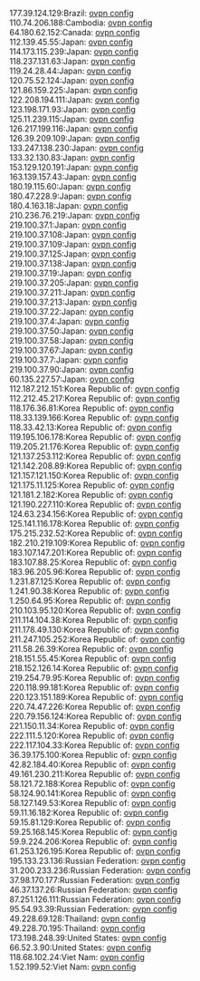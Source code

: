 177.39.124.129:Brazil: [ovpn config](vpn/177_39_124_129.ovpn)  
110.74.206.188:Cambodia: [ovpn config](vpn/110_74_206_188.ovpn)  
64.180.62.152:Canada: [ovpn config](vpn/64_180_62_152.ovpn)  
112.139.45.55:Japan: [ovpn config](vpn/112_139_45_55.ovpn)  
114.173.115.239:Japan: [ovpn config](vpn/114_173_115_239.ovpn)  
118.237.131.63:Japan: [ovpn config](vpn/118_237_131_63.ovpn)  
119.24.28.44:Japan: [ovpn config](vpn/119_24_28_44.ovpn)  
120.75.52.124:Japan: [ovpn config](vpn/120_75_52_124.ovpn)  
121.86.159.225:Japan: [ovpn config](vpn/121_86_159_225.ovpn)  
122.208.194.111:Japan: [ovpn config](vpn/122_208_194_111.ovpn)  
123.198.171.93:Japan: [ovpn config](vpn/123_198_171_93.ovpn)  
125.11.239.115:Japan: [ovpn config](vpn/125_11_239_115.ovpn)  
126.217.199.116:Japan: [ovpn config](vpn/126_217_199_116.ovpn)  
126.39.209.109:Japan: [ovpn config](vpn/126_39_209_109.ovpn)  
133.247.138.230:Japan: [ovpn config](vpn/133_247_138_230.ovpn)  
133.32.130.83:Japan: [ovpn config](vpn/133_32_130_83.ovpn)  
153.129.120.191:Japan: [ovpn config](vpn/153_129_120_191.ovpn)  
163.139.157.43:Japan: [ovpn config](vpn/163_139_157_43.ovpn)  
180.19.115.60:Japan: [ovpn config](vpn/180_19_115_60.ovpn)  
180.47.228.9:Japan: [ovpn config](vpn/180_47_228_9.ovpn)  
180.4.163.18:Japan: [ovpn config](vpn/180_4_163_18.ovpn)  
210.236.76.219:Japan: [ovpn config](vpn/210_236_76_219.ovpn)  
219.100.37.1:Japan: [ovpn config](vpn/219_100_37_1.ovpn)  
219.100.37.108:Japan: [ovpn config](vpn/219_100_37_108.ovpn)  
219.100.37.109:Japan: [ovpn config](vpn/219_100_37_109.ovpn)  
219.100.37.125:Japan: [ovpn config](vpn/219_100_37_125.ovpn)  
219.100.37.138:Japan: [ovpn config](vpn/219_100_37_138.ovpn)  
219.100.37.19:Japan: [ovpn config](vpn/219_100_37_19.ovpn)  
219.100.37.205:Japan: [ovpn config](vpn/219_100_37_205.ovpn)  
219.100.37.211:Japan: [ovpn config](vpn/219_100_37_211.ovpn)  
219.100.37.213:Japan: [ovpn config](vpn/219_100_37_213.ovpn)  
219.100.37.22:Japan: [ovpn config](vpn/219_100_37_22.ovpn)  
219.100.37.4:Japan: [ovpn config](vpn/219_100_37_4.ovpn)  
219.100.37.50:Japan: [ovpn config](vpn/219_100_37_50.ovpn)  
219.100.37.58:Japan: [ovpn config](vpn/219_100_37_58.ovpn)  
219.100.37.67:Japan: [ovpn config](vpn/219_100_37_67.ovpn)  
219.100.37.7:Japan: [ovpn config](vpn/219_100_37_7.ovpn)  
219.100.37.90:Japan: [ovpn config](vpn/219_100_37_90.ovpn)  
60.135.227.57:Japan: [ovpn config](vpn/60_135_227_57.ovpn)  
112.187.212.151:Korea Republic of: [ovpn config](vpn/112_187_212_151.ovpn)  
112.212.45.217:Korea Republic of: [ovpn config](vpn/112_212_45_217.ovpn)  
118.176.36.81:Korea Republic of: [ovpn config](vpn/118_176_36_81.ovpn)  
118.33.139.166:Korea Republic of: [ovpn config](vpn/118_33_139_166.ovpn)  
118.33.42.13:Korea Republic of: [ovpn config](vpn/118_33_42_13.ovpn)  
119.195.106.178:Korea Republic of: [ovpn config](vpn/119_195_106_178.ovpn)  
119.205.21.176:Korea Republic of: [ovpn config](vpn/119_205_21_176.ovpn)  
121.137.253.112:Korea Republic of: [ovpn config](vpn/121_137_253_112.ovpn)  
121.142.208.89:Korea Republic of: [ovpn config](vpn/121_142_208_89.ovpn)  
121.157.121.150:Korea Republic of: [ovpn config](vpn/121_157_121_150.ovpn)  
121.175.11.125:Korea Republic of: [ovpn config](vpn/121_175_11_125.ovpn)  
121.181.2.182:Korea Republic of: [ovpn config](vpn/121_181_2_182.ovpn)  
121.190.227.110:Korea Republic of: [ovpn config](vpn/121_190_227_110.ovpn)  
124.63.234.156:Korea Republic of: [ovpn config](vpn/124_63_234_156.ovpn)  
125.141.116.178:Korea Republic of: [ovpn config](vpn/125_141_116_178.ovpn)  
175.215.232.52:Korea Republic of: [ovpn config](vpn/175_215_232_52.ovpn)  
182.210.219.109:Korea Republic of: [ovpn config](vpn/182_210_219_109.ovpn)  
183.107.147.201:Korea Republic of: [ovpn config](vpn/183_107_147_201.ovpn)  
183.107.88.25:Korea Republic of: [ovpn config](vpn/183_107_88_25.ovpn)  
183.96.205.96:Korea Republic of: [ovpn config](vpn/183_96_205_96.ovpn)  
1.231.87.125:Korea Republic of: [ovpn config](vpn/1_231_87_125.ovpn)  
1.241.90.38:Korea Republic of: [ovpn config](vpn/1_241_90_38.ovpn)  
1.250.64.95:Korea Republic of: [ovpn config](vpn/1_250_64_95.ovpn)  
210.103.95.120:Korea Republic of: [ovpn config](vpn/210_103_95_120.ovpn)  
211.114.104.38:Korea Republic of: [ovpn config](vpn/211_114_104_38.ovpn)  
211.178.49.130:Korea Republic of: [ovpn config](vpn/211_178_49_130.ovpn)  
211.247.105.252:Korea Republic of: [ovpn config](vpn/211_247_105_252.ovpn)  
211.58.26.39:Korea Republic of: [ovpn config](vpn/211_58_26_39.ovpn)  
218.151.55.45:Korea Republic of: [ovpn config](vpn/218_151_55_45.ovpn)  
218.152.126.14:Korea Republic of: [ovpn config](vpn/218_152_126_14.ovpn)  
219.254.79.95:Korea Republic of: [ovpn config](vpn/219_254_79_95.ovpn)  
220.118.99.181:Korea Republic of: [ovpn config](vpn/220_118_99_181.ovpn)  
220.123.151.189:Korea Republic of: [ovpn config](vpn/220_123_151_189.ovpn)  
220.74.47.226:Korea Republic of: [ovpn config](vpn/220_74_47_226.ovpn)  
220.79.156.124:Korea Republic of: [ovpn config](vpn/220_79_156_124.ovpn)  
221.150.11.34:Korea Republic of: [ovpn config](vpn/221_150_11_34.ovpn)  
222.111.5.120:Korea Republic of: [ovpn config](vpn/222_111_5_120.ovpn)  
222.117.104.33:Korea Republic of: [ovpn config](vpn/222_117_104_33.ovpn)  
36.39.175.100:Korea Republic of: [ovpn config](vpn/36_39_175_100.ovpn)  
42.82.184.40:Korea Republic of: [ovpn config](vpn/42_82_184_40.ovpn)  
49.161.230.211:Korea Republic of: [ovpn config](vpn/49_161_230_211.ovpn)  
58.121.72.188:Korea Republic of: [ovpn config](vpn/58_121_72_188.ovpn)  
58.124.90.141:Korea Republic of: [ovpn config](vpn/58_124_90_141.ovpn)  
58.127.149.53:Korea Republic of: [ovpn config](vpn/58_127_149_53.ovpn)  
59.11.16.182:Korea Republic of: [ovpn config](vpn/59_11_16_182.ovpn)  
59.15.81.129:Korea Republic of: [ovpn config](vpn/59_15_81_129.ovpn)  
59.25.168.145:Korea Republic of: [ovpn config](vpn/59_25_168_145.ovpn)  
59.9.224.206:Korea Republic of: [ovpn config](vpn/59_9_224_206.ovpn)  
61.253.126.195:Korea Republic of: [ovpn config](vpn/61_253_126_195.ovpn)  
195.133.23.136:Russian Federation: [ovpn config](vpn/195_133_23_136.ovpn)  
31.200.233.236:Russian Federation: [ovpn config](vpn/31_200_233_236.ovpn)  
37.98.170.177:Russian Federation: [ovpn config](vpn/37_98_170_177.ovpn)  
46.37.137.26:Russian Federation: [ovpn config](vpn/46_37_137_26.ovpn)  
87.251.126.111:Russian Federation: [ovpn config](vpn/87_251_126_111.ovpn)  
95.54.93.39:Russian Federation: [ovpn config](vpn/95_54_93_39.ovpn)  
49.228.69.128:Thailand: [ovpn config](vpn/49_228_69_128.ovpn)  
49.228.70.195:Thailand: [ovpn config](vpn/49_228_70_195.ovpn)  
173.198.248.39:United States: [ovpn config](vpn/173_198_248_39.ovpn)  
66.52.3.90:United States: [ovpn config](vpn/66_52_3_90.ovpn)  
118.68.102.24:Viet Nam: [ovpn config](vpn/118_68_102_24.ovpn)  
1.52.199.52:Viet Nam: [ovpn config](vpn/1_52_199_52.ovpn)  
